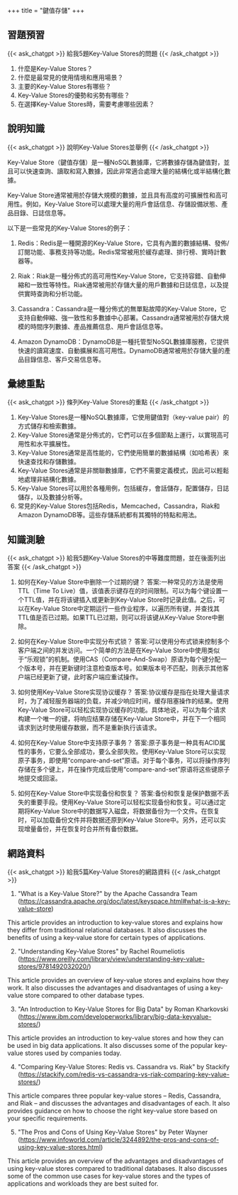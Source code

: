 +++
title = "鍵值存儲"
+++
## 習題預習
{{< ask_chatgpt >}}
給我5題Key-Value Stores的問題
{{< /ask_chatgpt >}}



1. 什麼是Key-Value Stores？ 
2. 什麼是最常見的使用情境和應用場景？ 
3. 主要的Key-Value Stores有哪些？ 
4. Key-Value Stores的優勢和劣勢有哪些？ 
5. 在選擇Key-Value Stores時，需要考慮哪些因素？   

## 說明知識
{{< ask_chatgpt >}}
說明Key-Value Stores並舉例
{{< /ask_chatgpt >}}



Key-Value Store（鍵值存儲）是一種NoSQL數據庫，它將數據存儲為鍵值對，並且可以快速查詢、讀取和寫入數據，因此非常適合處理大量的結構化或半結構化數據。

Key-Value Store通常被用於存儲大規模的數據，並且具有高度的可擴展性和高可用性。例如，Key-Value Store可以處理大量的用戶會話信息、存儲設備狀態、產品目錄、日誌信息等。

以下是一些常見的Key-Value Stores的例子：

1. Redis：Redis是一種開源的Key-Value Store，它具有內置的數據結構、發佈/訂閱功能、事務支持等功能。Redis常常被用於緩存處理、排行榜、實時計數器等。

2. Riak：Riak是一種分佈式的高可用性Key-Value Store，它支持容錯、自動伸縮和一致性等特性。Riak通常被用於存儲大量的用戶數據和日誌信息，以及提供實時查詢和分析功能。

3. Cassandra：Cassandra是一種分佈式的無單點故障的Key-Value Store，它支持自動伸縮、強一致性和多數據中心部署。Cassandra通常被用於存儲大規模的時間序列數據、產品推薦信息、用戶會話信息等。

4. Amazon DynamoDB：DynamoDB是一種托管型NoSQL數據庫服務，它提供快速的讀寫速度、自動擴展和高可用性。DynamoDB通常被用於存儲大量的產品目錄信息、客戶交易信息等。   

## 彙總重點
{{< ask_chatgpt >}}
條列Key-Value Stores的重點
{{< /ask_chatgpt >}}



1. Key-Value Stores是一種NoSQL數據庫，它使用鍵值對（key-value pair）的方式儲存和檢索數據。
2. Key-Value Stores通常是分佈式的，它們可以在多個節點上運行，以實現高可用性和水平擴展性。
3. Key-Value Stores通常是高性能的，它們使用簡單的數據結構（如哈希表）來快速查找和存儲數據。
4. Key-Value Stores通常是非關聯數據庫，它們不需要定義模式，因此可以輕鬆地處理非結構化數據。
5. Key-Value Stores可以用於各種用例，包括緩存，會話儲存，配置儲存，日誌儲存，以及數據分析等。
6. 常見的Key-Value Stores包括Redis，Memcached，Cassandra，Riak和Amazon DynamoDB等。這些存儲系統都有其獨特的特點和用法。   

## 知識測驗
{{< ask_chatgpt >}}
給我5題Key-Value Stores的中等難度問題，並在後面列出答案
{{< /ask_chatgpt >}}



1. 如何在Key-Value Store中删除一个过期的键？
答案:一种常见的方法是使用TTL（Time To Live）值，该值表示键存在的时间限制。可以为每个键设置一个TTL值，并在将该键插入或更新到Key-Value Store时记录此值。之后，可以在Key-Value Store中定期运行一些作业程序，以遍历所有键，并查找其TTL值是否已过期。如果TTL已过期，则可以将该键从Key-Value Store中删除。

2. 如何在Key-Value Store中实现分布式锁？
答案:可以使用分布式锁来控制多个客户端之间的并发访问。一个简单的方法是在Key-Value Store中使用类似于“乐观锁”的机制。使用CAS（Compare-And-Swap）原语为每个键分配一个版本号，并在更新键时注意检查版本号。如果版本号不匹配，则表示其他客户端已经更新了键，此时客户端应重试操作。

3. 如何使用Key-Value Store实现协议缓存？
答案:协议缓存是指在处理大量请求时，为了减轻服务器端的负载，并减少响应时间，缓存阻塞操作的结果。使用Key-Value Store可以轻松实现协议缓存的功能。具体地说，可以为每个请求构建一个唯一的键，将响应结果存储在Key-Value Store中，并在下一个相同请求到达时使用缓存数据，而不是重新执行该请求。

4. 如何在Key-Value Store中支持原子事务？
答案:原子事务是一种具有ACID属性的事务，它要么全部成功，要么全部失败。使用Key-Value Store可以实现原子事务，即使用“compare-and-set”原语。对于每个事务，可以将操作序列存储在多个键上，并在操作完成后使用“compare-and-set”原语将这些键原子地提交或回滚。

5. 如何在Key-Value Store中实现备份和恢复？
答案:备份和恢复是保护数据不丢失的重要手段。使用Key-Value Store可以轻松实现备份和恢复。可以通过定期将Key-Value Store中的数据写入磁盘，将数据备份为一个文件。在恢复时，可以加载备份文件并将数据还原到Key-Value Store中。另外，还可以实现增量备份，并在恢复时合并所有备份数据。   

## 網路資料
{{< ask_chatgpt >}}
給我5篇Key-Value Stores的網路資料
{{< /ask_chatgpt >}}



1. "What is a Key-Value Store?" by the Apache Cassandra Team (https://cassandra.apache.org/doc/latest/keyspace.html#what-is-a-key-value-store)

This article provides an introduction to key-value stores and explains how they differ from traditional relational databases. It also discusses the benefits of using a key-value store for certain types of applications.

2. "Understanding Key-Value Stores" by Rachel Roumeliotis (https://www.oreilly.com/library/view/understanding-key-value-stores/9781492032020/)

This article provides an overview of key-value stores and explains how they work. It also discusses the advantages and disadvantages of using a key-value store compared to other database types.

3. "An Introduction to Key-Value Stores for Big Data" by Roman Kharkovski (https://www.ibm.com/developerworks/library/big-data-keyvalue-stores/)

This article provides an introduction to key-value stores and how they can be used in big data applications. It also discusses some of the popular key-value stores used by companies today.

4. "Comparing Key-Value Stores: Redis vs. Cassandra vs. Riak" by Stackify (https://stackify.com/redis-vs-cassandra-vs-riak-comparing-key-value-stores/)

This article compares three popular key-value stores – Redis, Cassandra, and Riak – and discusses the advantages and disadvantages of each. It also provides guidance on how to choose the right key-value store based on your specific requirements.

5. "The Pros and Cons of Using Key-Value Stores" by Peter Wayner (https://www.infoworld.com/article/3244892/the-pros-and-cons-of-using-key-value-stores.html)

This article provides an overview of the advantages and disadvantages of using key-value stores compared to traditional databases. It also discusses some of the common use cases for key-value stores and the types of applications and workloads they are best suited for.   

